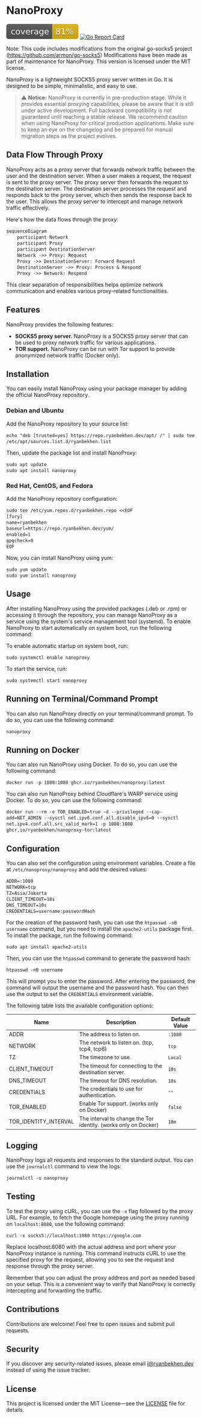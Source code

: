 # NanoProxy

![coverage](https://raw.githubusercontent.com/ryanbekhen/nanoproxy/badges/.badges/master/coverage.svg)
[![Go Report Card](https://goreportcard.com/badge/github.com/ryanbekhen/nanoproxy?cache=v1)](https://goreportcard.com/report/github.com/ryanbekhen/nanoproxy)

Note: This code includes modifications from the original go-socks5 project (https://github.com/armon/go-socks5)
Modifications have been made as part of maintenance for NanoProxy.
This version is licensed under the MIT license.

NanoProxy is a lightweight SOCKS5 proxy server written in Go. It is designed to be simple, minimalistic, and easy to
use.

> ⚠️ **Notice:** NanoProxy is currently in pre-production stage. While it provides essential proxying capabilities,
> please be aware that it is still under active development. Full backward compatibility is not guaranteed until
> reaching a stable release. We recommend caution when using NanoProxy for critical production applications. Make sure
> to keep an eye on the changelog and be prepared for manual migration steps as the project evolves.

## Data Flow Through Proxy

NanoProxy acts as a proxy server that forwards network traffic between the user and the destination server.
When a user makes a request, the request is sent to the proxy server. The proxy server then forwards the request to
the destination server. The destination server processes the request and responds back to the proxy server, which then
sends the response back to the user. This allows the proxy server to intercept and manage network traffic effectively.

Here's how the data flows through the proxy:

```mermaid
sequenceDiagram
    participant Network
    participant Proxy
    participant DestinationServer
    Network ->> Proxy: Request
    Proxy ->> DestinationServer: Forward Request
    DestinationServer ->> Proxy: Process & Respond
    Proxy ->> Network: Respond
```

This clear separation of responsibilities helps optimize network communication and enables various proxy-related
functionalities.

## Features

NanoProxy provides the following features:

- **SOCKS5 proxy server.** NanoProxy is a SOCKS5 proxy server that can be used to proxy network traffic for various
  applications.
- **TOR support.** NanoProxy can be run with Tor support to provide anonymized network traffic (Docker only).

## Installation

You can easily install NanoProxy using your package manager by adding the official NanoProxy repository.

### Debian and Ubuntu

Add the NanoProxy repository to your source list:

```shell
echo "deb [trusted=yes] https://repo.ryanbekhen.dev/apt/ /" | sudo tee /etc/apt/sources.list.d/ryanbekhen.list
```

Then, update the package list and install NanoProxy:

```shell
sudo apt update
sudo apt install nanoproxy
```

### Red Hat, CentOS, and Fedora

Add the NanoProxy repository configuration:

```shell
sudo tee /etc/yum.repos.d/ryanbekhen.repo <<EOF
[fury]
name=ryanbekhen
baseurl=https://repo.ryanbekhen.dev/yum/
enabled=1
gpgcheck=0
EOF
```

Now, you can install NanoProxy using yum:

```shell
sudo yum update
sudo yum install nanoproxy
```

## Usage

After installing NanoProxy using the provided packages (.deb or .rpm) or accessing it through the repository,
you can manage NanoProxy as a service using the system's service management tool (systemd). To enable NanoProxy to start
automatically on system boot, run the following command:

To enable automatic startup on system boot, run:

```shell
sudo systemctl enable nanoproxy
```

To start the service, run:

```shell
sudo systemctl start nanoproxy
```

## Running on Terminal/Command Prompt

You can also run NanoProxy directly on your terminal/command prompt. To do so, you can use the following command:

```shell
nanoproxy
```

## Running on Docker

You can also run NanoProxy using Docker. To do so, you can use the following command:

```shell
docker run -p 1080:1080 ghcr.io/ryanbekhen/nanoproxy:latest
```

You can also run NanoProxy behind Cloudflare's WARP service using Docker. To do so, you can use the following command:

```shell
docker run --rm -e TOR_ENABLED=true -d --privileged --cap-add=NET_ADMIN --sysctl net.ipv6.conf.all.disable_ipv6=0 --sysctl net.ipv4.conf.all.src_valid_mark=1 -p 1080:1080 ghcr.io/ryanbekhen/nanoproxy-tor:latest
```

## Configuration

You can also set the configuration using environment variables. Create a file at `/etc/nanoproxy/nanoproxy` and add the
desired values:

```text
ADDR=:1080
NETWORK=tcp
TZ=Asia/Jakarta
CLIENT_TIMEOUT=10s
DNS_TIMEOUT=10s
CREDENTIALS=username:passwordHash
```

For the creation of the password hash, you can use the `htpasswd -nB username` command, but you need to install the
`apache2-utils` package first. To install the package, run the following command:

```shell
sudo apt install apache2-utils
```

Then, you can use the `htpasswd` command to generate the password hash:

```shell
htpasswd -nB username
```

This will prompt you to enter the password. After entering the password, the command will output the username and the
password hash. You can then use the output to set the `CREDENTIALS` environment variable.

The following table lists the available configuration options:

| Name                  | Description                                                     | Default Value |
|-----------------------|-----------------------------------------------------------------|---------------|
| ADDR                  | The address to listen on.                                       | `:1080`       |
| NETWORK               | The network to listen on. (tcp, tcp4, tcp6)                     | `tcp`         |
| TZ                    | The timezone to use.                                            | `Local`       |
| CLIENT_TIMEOUT        | The timeout for connecting to the destination server.           | `10s`         |
| DNS_TIMEOUT           | The timeout for DNS resolution.                                 | `10s`         |
| CREDENTIALS           | The credentials to use for authentication.                      | `""`          |
| TOR_ENABLED           | Enable Tor support. (works only on Docker)                      | `false`       |
| TOR_IDENTITY_INTERVAL | The interval to change the Tor identity. (works only on Docker) | `10m`         |ß

## Logging

NanoProxy logs all requests and responses to the standard output. You can use the `journalctl` command to view the logs:

```shell
journalctl -u nanoproxy
```

## Testing

To test the proxy using cURL, you can use the `-x` flag followed by the proxy URL. For example, to fetch the Google
homepage using the proxy running on `localhost:8080`, use the following command:

```shell
curl -x socks5://localhost:1080 https://google.com
```

Replace localhost:8080 with the actual address and port where your NanoProxy instance is running. This command instructs
cURL to use the specified proxy for the request, allowing you to see the request and response through the proxy server.

Remember that you can adjust the proxy address and port as needed based on your setup. This is a convenient way to
verify that NanoProxy is correctly intercepting and forwarding the traffic.

## Contributions

Contributions are welcome! Feel free to open issues and submit pull requests.

## Security

If you discover any security-related issues, please email i@ryanbekhen.dev instead of using the issue tracker.

## License

This project is licensed under the MIT License—see the [LICENSE](LICENSE) file for details.
